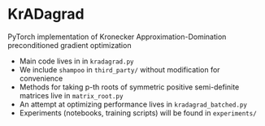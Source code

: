 # KrADagrad

PyTorch implementation of Kronecker Approximation-Domination preconditioned gradient optimization

- Main code lives in in `kradagrad.py`
- We include `shampoo` in `third_party/` without modification for convenience
- Methods for taking p-th roots of symmetric positive semi-definite matrices live in `matrix_root.py`
- An attempt at optimizing performance lives in `kradagrad_batched.py`
- Experiments (notebooks, training scripts) will be found in `experiments/`

